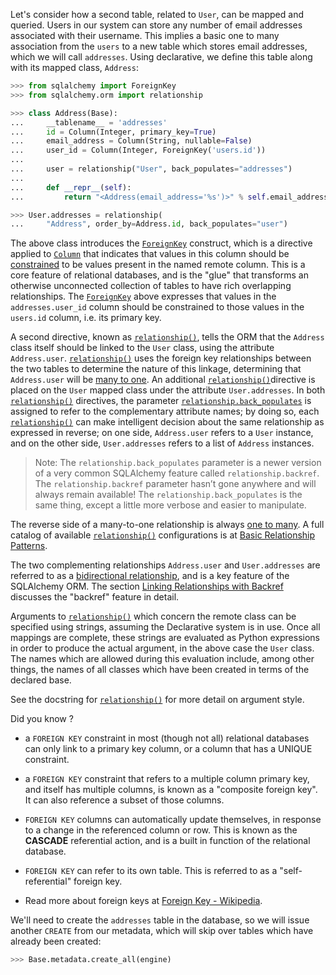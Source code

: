 Let's consider how a second table, related to `User`, can be mapped and queried. Users in our system can store any number of email addresses associated with their username. This implies a basic one to many association from the `users` to a new table which stores email addresses, which we will call `addresses`. Using declarative, we define this table along with its mapped class, `Address`:
    
```python    
>>> from sqlalchemy import ForeignKey
>>> from sqlalchemy.orm import relationship

>>> class Address(Base):
...     __tablename__ = 'addresses'
...     id = Column(Integer, primary_key=True)
...     email_address = Column(String, nullable=False)
...     user_id = Column(Integer, ForeignKey('users.id'))
...
...     user = relationship("User", back_populates="addresses")
...
...     def __repr__(self):
...         return "<Address(email_address='%s')>" % self.email_address

>>> User.addresses = relationship(
...     "Address", order_by=Address.id, back_populates="user")
```

The above class introduces the [`ForeignKey`](http://docs.sqlalchemy.org/core/constraints.html#sqlalchemy.schema.ForeignKey "sqlalchemy.schema.ForeignKey") construct, which is a directive applied to [`Column`](http://docs.sqlalchemy.org/core/metadata.html#sqlalchemy.schema.Column "sqlalchemy.schema.Column") that indicates that values in this column should be [constrained](http://docs.sqlalchemy.org/glossary.html#term-constrained) to be values present in the named remote column. This is a core feature of relational databases, and is the "glue" that transforms an otherwise unconnected collection of tables to have rich overlapping relationships. The [`ForeignKey`](http://docs.sqlalchemy.org/core/constraints.html#sqlalchemy.schema.ForeignKey "sqlalchemy.schema.ForeignKey") above expresses that values in the `addresses.user_id` column should be constrained to those values in the `users.id` column, i.e. its primary key.

A second directive, known as [`relationship()`](http://docs.sqlalchemy.org/relationship_api.html#sqlalchemy.orm.relationship "sqlalchemy.orm.relationship"), tells the ORM that the `Address` class itself should be linked to the `User` class, using the attribute `Address.user`. [`relationship()`](http://docs.sqlalchemy.org/relationship_api.html#sqlalchemy.orm.relationship "sqlalchemy.orm.relationship") uses the foreign key relationships between the two tables to determine the nature of this linkage, determining that `Address.user` will be [many to one](http://docs.sqlalchemy.org/glossary.html#term-many-to-one). An additional [`relationship()`](http://docs.sqlalchemy.org/relationship_api.html#sqlalchemy.orm.relationship "sqlalchemy.orm.relationship")directive is placed on the `User` mapped class under the attribute `User.addresses`. In both [`relationship()`](http://docs.sqlalchemy.org/relationship_api.html#sqlalchemy.orm.relationship "sqlalchemy.orm.relationship") directives, the parameter [`relationship.back_populates`](http://docs.sqlalchemy.org/relationship_api.html#sqlalchemy.orm.relationship.params.back_populates "sqlalchemy.orm.relationship") is assigned to refer to the complementary attribute names; by doing so, each [`relationship()`](http://docs.sqlalchemy.org/relationship_api.html#sqlalchemy.orm.relationship "sqlalchemy.orm.relationship") can make intelligent decision about the same relationship as expressed in reverse; on one side, `Address.user` refers to a `User` instance, and on the other side, `User.addresses` refers to a list of `Address` instances.

> Note:
The `relationship.back_populates` parameter is a newer version of a very common SQLAlchemy feature called `relationship.backref`. The `relationship.backref` parameter hasn’t gone anywhere and will always remain available! The `relationship.back_populates` is the same thing, except a little more verbose and easier to manipulate. 

The reverse side of a many-to-one relationship is always [one to many](http://docs.sqlalchemy.org/glossary.html#term-one-to-many). A full catalog of available [`relationship()`](http://docs.sqlalchemy.org/relationship_api.html#sqlalchemy.orm.relationship "sqlalchemy.orm.relationship") configurations is at [Basic Relationship Patterns](http://docs.sqlalchemy.org/basic_relationships.html#relationship-patterns).

The two complementing relationships `Address.user` and `User.addresses` are referred to as a [bidirectional relationship](http://docs.sqlalchemy.org/glossary.html#term-bidirectional-relationship), and is a key feature of the SQLAlchemy ORM. The section [Linking Relationships with Backref](http://docs.sqlalchemy.org/backref.html#relationships-backref) discusses the "backref" feature in detail.

Arguments to [`relationship()`](http://docs.sqlalchemy.org/relationship_api.html#sqlalchemy.orm.relationship "sqlalchemy.orm.relationship") which concern the remote class can be specified using strings, assuming the Declarative system is in use. Once all mappings are complete, these strings are evaluated as Python expressions in order to produce the actual argument, in the above case the `User` class. The names which are allowed during this evaluation include, among other things, the names of all classes which have been created in terms of the declared base.

See the docstring for [`relationship()`](http://docs.sqlalchemy.org/relationship_api.html#sqlalchemy.orm.relationship "sqlalchemy.orm.relationship") for more detail on argument style.

Did you know ?

* a `FOREIGN KEY` constraint in most (though not all) relational databases can only link to a primary key column, or a column that has a UNIQUE constraint.

* a `FOREIGN KEY` constraint that refers to a multiple column primary key, and itself has multiple columns, is known as a "composite foreign key". It can also reference a subset of those columns.

* `FOREIGN KEY` columns can automatically update themselves, in response to a change in the referenced column or row. This is known as the **CASCADE** referential action, and is a built in function of the relational database.

* `FOREIGN KEY` can refer to its own table. This is referred to as a "self-referential" foreign key.

* Read more about foreign keys at [Foreign Key - Wikipedia](http://en.wikipedia.org/wiki/Foreign_key).

We'll need to create the `addresses` table in the database, so we will issue another `CREATE` from our metadata, which will skip over tables which have already been created:
    
```python    
>>> Base.metadata.create_all(engine)
```    
